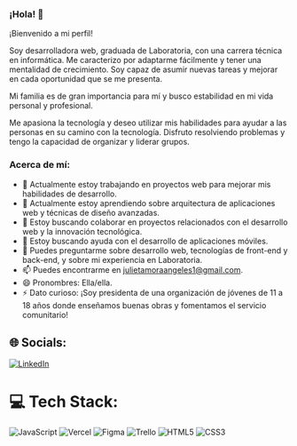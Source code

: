 ### ¡Hola! 👋

¡Bienvenido a mi perfil!

Soy desarrolladora web, graduada de Laboratoria, con una carrera técnica en informática. Me caracterizo por adaptarme fácilmente y tener una mentalidad de crecimiento. Soy capaz de asumir nuevas tareas y mejorar en cada oportunidad que se me presenta.

Mi familia es de gran importancia para mí y busco estabilidad en mi vida personal y profesional. 

Me apasiona la tecnología y deseo utilizar mis habilidades para ayudar a las personas en su camino con la tecnología. Disfruto resolviendo problemas y tengo la capacidad de organizar y liderar grupos.

### Acerca de mí:

- 🔭 Actualmente estoy trabajando en proyectos web para mejorar mis habilidades de desarrollo.
- 🌱 Actualmente estoy aprendiendo sobre arquitectura de aplicaciones web y técnicas de diseño avanzadas.
- 👯 Estoy buscando colaborar en proyectos relacionados con el desarrollo web y la innovación tecnológica.
- 🤔 Estoy buscando ayuda con el desarrollo de aplicaciones móviles.
- 💬 Puedes preguntarme sobre desarrollo web, tecnologías de front-end y back-end, y sobre mi experiencia en Laboratoria.
- 📫 Puedes encontrarme en julietamoraangeles1@gmail.com.
- 😄 Pronombres: Ella/ella.
- ⚡ Dato curioso: ¡Soy presidenta de una organización de jóvenes de 11 a 18 años donde enseñamos buenas obras y fomentamos el servicio comunitario!




## 🌐 Socials:
[![LinkedIn](https://img.shields.io/badge/LinkedIn-%230077B5.svg?logo=linkedin&logoColor=white)](https://linkedin.com/in/https://www.linkedin.com/in/julieta-mora-angeles/) 

# 💻 Tech Stack:
![JavaScript](https://img.shields.io/badge/javascript-%23323330.svg?style=for-the-badge&logo=javascript&logoColor=%23F7DF1E) ![Vercel](https://img.shields.io/badge/vercel-%23000000.svg?style=for-the-badge&logo=vercel&logoColor=white) ![Figma](https://img.shields.io/badge/figma-%23F24E1E.svg?style=for-the-badge&logo=figma&logoColor=white) ![Trello](https://img.shields.io/badge/Trello-%23026AA7.svg?style=for-the-badge&logo=Trello&logoColor=white) ![HTML5](https://img.shields.io/badge/html5-%23E34F26.svg?style=for-the-badge&logo=html5&logoColor=white) ![CSS3](https://img.shields.io/badge/css3-%231572B6.svg?style=for-the-badge&logo=css3&logoColor=white)


